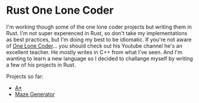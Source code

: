 # Rust One Lone Coder
I'm working though some of the one lone coder projects but writing them in Rust. I'm not super experenced in Rust, so 
don't take my implementations as best practices, but I'm doing my best to be idiomatic. If you're not aware of [One Lone Coder](https://www.youtube.com/@javidx9)... you should check out his Youtube channel he's an excellent teacher. He mostly writes in C++ from what I've seen. And I'm wanting to learn a new language so I decided to challange myself by writing a few of his projects in Rust. 


Projects so far: 
* [A*](https://www.youtube.com/watch?v=icZj67PTFhc)
* [Maze Generator](https://www.youtube.com/watch?v=Y37-gB83HKE)
